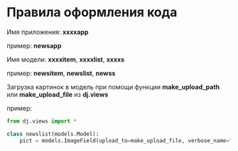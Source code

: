 # Правила оформления кода

Имя приложения: **xxxxapp**

пример: **newsapp**


Имя модели: **xxxxitem**, **xxxxlist**, **xxxxs**

пример: **newsitem**, **newslist**, **newss**


Загрузка картинок в модель при помощи функции **make_upload_path** или **make_upload_file** из **dj.views**

пример:
```python
from dj.views import *

class newslist(models.Model):
	pict = models.ImageField(upload_to=make_upload_file, verbose_name="Изображение")
```
